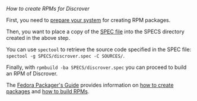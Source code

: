 *How to create RPMs for Discrover*

First, you need to [prepare your system](https://fedoraproject.org/wiki/How_to_create_an_RPM_package#Preparing_your_system) for creating RPM packages.

Then, you want to place a copy of the [SPEC file](https://github.com/maaskola/discrover-packages/blob/master/fedora/SPECS/discrover.spec) into the SPECS directory created in the above step.

You can use ``spectool`` to retrieve the source code specified in the SPEC file: ``spectool -g SPECS/discrover.spec -C SOURCES/``.

Finally, with ``rpmbuild -ba SPECS/discrover.spec`` you can proceed to build an RPM of Discrover.

The [Fedora Packager's Guide](http://docs.fedoraproject.org/en-US/Fedora_Draft_Documentation/0.1/html/Packagers_Guide/index.html) provides information on [how to create packages](http://docs.fedoraproject.org/en-US/Fedora_Draft_Documentation/0.1/html/Packagers_Guide/chap-Packagers_Guide-Creating_and_Building_Packages.html) and [how to build RPMs](http://docs.fedoraproject.org/en-US/Fedora_Draft_Documentation/0.1/html/Packagers_Guide/sect-Packagers_Guide-Building_a_Package.html).

